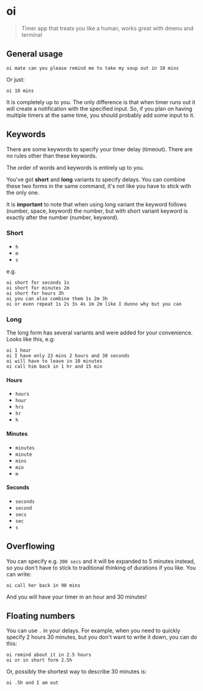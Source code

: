 # oi

> Timer app that treats you like a human, works great with dmenu and terminal

## General usage

```
oi mate can you please remind me to take my soup out in 10 mins
```

Or just:

```
oi 10 mins
```
 
It is completely up to you. The only difference is that when timer runs out
it will create a notification with the specified input. So, if you plan
on having multiple timers at the same time, you should probably add
some input to it.

## Keywords

There are some keywords to specify your timer delay (timeout). There are no
rules other than these keywords. 

The order of words and keywords is entirely up to you.

You've got **short** and **long** variants to specify delays. You can combine these two forms
in the same command, it's not like you have to stick with the only one.

It is **important** to note that when using long variant the keyword follows
(number, space, keyword) the number, but with short variant keyword is exactly after
the number (number, keyword).

### Short

- `h`
- `m`
- `s`

e.g.

```
oi short for seconds 1s
oi short for minutes 2m
oi short for hours 3h
oi you can also combine them 1s 2m 3h
oi or even repeat 1s 2s 3s 4s 1m 2m like I dunno why but you can
```

### Long 

The long form has several variants and were added for your convenience. Looks
like this, e.g:

```
oi 1 hour
oi I have only 23 mins 2 hours and 30 seconds
oi will have to leave in 10 minutes
oi call him back in 1 hr and 15 min
```

#### Hours

- `hours`
- `hour`
- `hrs`
- `hr`
- `h`

#### Minutes

- `minutes`
- `minute`
- `mins`
- `min`
- `m`

#### Seconds

- `seconds`
- `second`
- `secs`
- `sec`
- `s`

## Overflowing

You can specify e.g. `300 secs` and it will be expanded to 5 minutes instead, so you
don't have to stick to traditional thinking of durations if you like. You can write:

```
oi call her back in 90 mins
```

And you will have your timer in an hour and 30 minutes!

## Floating numbers

You can use `.` in your delays. For example, when you need to quickly specify
2 hours 30 minutes, but you don't want to write it down, you can do this:

```
oi remind about it in 2.5 hours
oi or in short form 2.5h
```

Or, possibly the shortest way to describe 30 minutes is:

```
oi .5h and I am out
```

